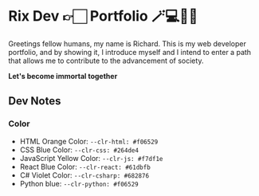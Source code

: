 # Rix Dev 👉🏻 Portfolio 🪄💻👍🏻


Greetings fellow humans, my name is Richard.
This is my web developer portfolio, and by showing it, I introduce myself and I intend to enter a path that allows me to contribute to the advancement of society.

**Let's become immortal together**

## Dev Notes

### Color

- HTML Orange Color: `--clr-html: #f06529`
- CSS Blue Color: `--clr-css: #264de4`
- JavaScript Yellow Color: `--clr-js: #f7df1e`
- React Blue Color: `--clr-react: #61dbfb`
- C# Violet Color: `--clr-csharp: #682876`
- Python blue: `--clr-python: #f06529`